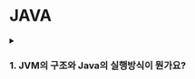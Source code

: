 # JAVA 

<details>
  <summary><h3>1. JVM의 구조와 Java의 실행방식이 뭔가요?</h3></summary>

JVM(Java Virtual Machine)은 자바 애플리케이션을 실행하는 가상 머신으로, 플랫폼 독립적인 실행 환경을 제공합니다. 주요 구성 요소는 다음과 같습니다.

- 클래스 로더(Class Loader): .class 파일을 로드하고, 링크 및 초기화를 수행합니다.
- 런타임 데이터 영역(Runtime Data Area): 프로그램 실행에 필요한 데이터를 저장하는 영역으로,
  - 힙(Heap): new 키워드로 생성된 객체 및 인스턴스 변수가 저장되는 영역 (GC가 관리).
  - 스택(Stack): 메서드 실행 시 생성되는 프레임이 저장되며, 지역 변수와 메서드 호출 정보가 포함됨.
- 메서드 영역(Method Area): 클래스 정보, 메서드 코드, 상수 풀(Constant Pool) 등이 저장됨.
- 실행 엔진(Execution Engine): 바이트코드를 해석하고 실행하며, JIT(Just-In-Time) 컴파일러를 활용하여 성능 최적화를 수행합니다.

<details>
  <summary><h3>2. Call by value와 Call by Reference에 대해 설명해주세요.</h3></summary>
  
> Call by value
  
```
  void func(int n) {
    n = 20;
}

void main() {
    int n = 10;
    func(n);
    printf("%d", n);
}
```
Call by value는 함수의 매개변수로 값을 복사해서 전달합니다.
이때 복사된 인자는 함수 안에서 지역적으로 사용되기에 local value 속성을 가집니다.

> Call by reference

```
void func(int *n) {
    *n = 20;
}

void main() {
    int n = 10;
    func(&n);
    printf("%d", n);
}
```
Call by reference는 함수의 매개변수로 래퍼런스를 전달합니다. 그래서 함수 안에서 해당 값이 변경되면 전달된 객체의 값도 변경됩니다. 

물론 JAVA는 기본적으로 모든 함수가 Call by value 형태로 사용되며 객체의 경우는 참조(주소 값)을 복사하여 객체 내부의 값을 변경할 수 있습니다. 
</details>

<details>
  <summary><h3>3. Primitive type & Reference type에 대해 설명해주세요</h3></summary>

> 자바의 타입

자바는 기본형과 참조형 타입이 있습니다. 

> Primitive type (기본형 타입)
- 자바는 총 8가지의 기본형 타입을 제공합니다.
- 비객체 타입이며 따라서 null 타입을 가질 수 없습니다. 만약 필요하다면 래퍼 클래스를 사용해야합니다.
- 스택 메모리에 저장됩니다.
     - boolean : 논리형 타입이며 참/거짓으로 저장합니다. 1byte의 형태입니다.
     - byte : 주로 이진데이터를 다루는 타입입니다.
     - short : c와의 호환을 위해 사용되는 타입이지만 잘 사용하지 않습니다.
     - int
     - long
     - float, double : 실수를 부동소수점 방식으로 저장합니다.
  
> Reference type (참조형 타입)
- JAVA에서 기본형 타입을 제외한 모든 타입이 참조형 타입입니다.
- 해당 타입은 JAVA의 Object 클래스를 상속하는 모든 클래스를 말합니다.
- 메모리 영역인 힙 메모리에 저장됩니다.
- 빈 객체를 의미하는 null이 존재합니다. 
    - 클래스 타입
    - 인터페이스 타입
    - 배열 타입
    - 열거 타입
> String Class

자바의 String 클래스는 조금 특별합니다. 기본적인 사용은 기본형처럼 사용하지만 불변하는 객체입니다. 그렇기에 String을 변경하면 갱신이 아닌 새로운 값을 반환합니다. 
String 객체간의 비교는 .equals를 사용합니다. 
</details>

<details>
  <summary><h3>4. Wrapper Class가 무엇인가요?</h3></summary>

자바에는 기본 타입(Primitive Type)과 이를 감싸는 **Wrapper 클래스**가 존재합니다.  
Wrapper 클래스는 기본 타입을 객체로 다룰 수 있도록 제공되는 클래스입니다.

### ✅ 기본 타입 vs Wrapper 클래스
- **기본 타입(Primitive Type)**: `int`, `long`, `float`, `double`, `boolean`, `char`, `byte`, `short`
- **Wrapper 클래스**: `Integer`, `Long`, `Float`, `Double`, `Boolean`, `Character`, `Byte`, `Short`

---

## 🎯 **Wrapper 클래스의 주요 기능**
### 1️⃣ **기본 타입을 객체로 변환 (Boxing, Unboxing)**
```java
int num = 10;
Integer obj = Integer.valueOf(num); // Boxing (기본 타입 → 객체)
int value = obj.intValue(); // Unboxing (객체 → 기본 타입)
```
### 2️⃣ **자동 변환(Auto Boxing, Auto Unboxing)**
```
Integer num = 10; // Auto Boxing (int → Integer)
int value = num;  // Auto Unboxing (Integer → int)
```

### 3️⃣ **Wrapper 클래스의 비교 (주의점!)**
```java
Integer a = 1000;
Integer b = 1000;
System.out.println(a == b);  // false (주소값 비교)

int c = 1000;
int d = 1000;
System.out.println(c == d);  // true (값 비교)
```
- Wrapper 클래스는 주소 값을 비교하므로 equals()를 이용해서 값을 비교해야합니다. 

### 🚀 Wrapper 클래스의 성능 고려 사항
- Wrapper 클래스는 기본 타입보다 메모리 사용량이 많습니다. 
- 그렇기에 섣부른 사용은 피하는 것이 좋습니다.
</details>

<details>
  <summary><h3>5. 직렬화는 무엇이고 java에서는 왜 사용하나요?</h3></summary>

## ✅ 직렬화(Serialization)란?
- **직렬화**는 객체를 **바이트 스트림**으로 변환하여 **파일**이나 **네트워크**를 통해 전달할 수 있게 만드는 과정입니다.
- **역직렬화(Deserialization)**는 직렬화된 바이트 스트림을 다시 객체로 변환하는 과정입니다.

### 📌 직렬화의 필요성
- **파일 저장**: 객체를 파일로 저장하고, 나중에 다시 복원하려면 직렬화와 역직렬화가 필요합니다.
- **네트워크 통신**: 네트워크를 통해 객체를 전달할 때 객체를 바이트 형식으로 전송해야 하기 때문에 직렬화가 필요합니다.
- **분산 시스템**: 객체를 서로 다른 시스템 간에 전달할 때 직렬화가 필수적입니다.

---

## 🎯 자바에서 직렬화 사용 이유
1. **네트워크 전송**  
   객체를 네트워크를 통해 전송할 때, 자바는 객체를 바이트 형식으로 변환하여 데이터를 전송할 수 있습니다. 이때 직렬화가 사용됩니다.

2. **세션 저장**  
   웹 애플리케이션에서 사용자의 세션 정보를 저장할 때 객체를 직렬화하여 세션에 저장하거나, 파일 시스템에 저장할 수 있습니다.

3. **클러스터링 및 분산 처리**  
   여러 서버 간에 객체를 주고 받을 때 직렬화가 필요합니다. 예를 들어, 클러스터링된 환경에서는 객체를 네트워크를 통해 다른 서버로 전송해야 할 때 직렬화가 사용됩니다.

4. **파일 시스템 저장**  
   객체를 파일 시스템에 저장할 때 직렬화를 통해 객체를 바이트 스트림으로 변환한 후 저장하고, 나중에 역직렬화하여 객체를 복원합니다.

---

## 🎯 자바에서 직렬화 구현 방법
- 자바에서 **직렬화**를 구현하려면 `java.io.Serializable` 인터페이스를 구현해야 합니다.

### ✅ 직렬화 예제
```java
import java.io.*;

class Person implements Serializable {
    private String name;
    private int age;

    public Person(String name, int age) {
        this.name = name;
        this.age = age;
    }

    @Override
    public String toString() {
        return "Person{name='" + name + "', age=" + age + "}";
    }
}

public class SerializationExample {
    public static void main(String[] args) {
        try {
            // 객체 직렬화
            Person person = new Person("John", 30);
            ObjectOutputStream out = new ObjectOutputStream(new FileOutputStream("person.ser"));
            out.writeObject(person);
            out.close();

            // 객체 역직렬화
            ObjectInputStream in = new ObjectInputStream(new FileInputStream("person.ser"));
            Person deserializedPerson = (Person) in.readObject();
            in.close();

            System.out.println("Deserialized Person: " + deserializedPerson);
        } catch (IOException | ClassNotFoundException e) {
            e.printStackTrace();
        }
    }
}
```
### 🎯 **직렬화와 관련된 고려 사항**
- transient 키워드
직렬화할 때 특정 필드를 제외하고 싶다면 해당 필드에 transient 키워드를 붙일 수 있습니다. 이는 해당 필드를 직렬화하지 않겠다는 의미입니다.

### 🎯 결론
직렬화는 객체를 바이트 스트림 형태로 변환하여 저장하거나 전송하는 기술입니다. 이 기술은 객체 자체를 메모리 주소로 전달하므로 Reference Type의 타입의 데이터들은 다른 OS나 환경에서는 전달이 불가능합니다. 그렇기에 만들어진 기술입니다. 

</details>

<details>
  <summary><h3>6. String 클래스와 StringBuffer, StringBuilder 특징</h3></summary>

## 📌 **String 클래스**
- **불변(Immutable) 클래스**입니다.
- **문자열의 변경** 시 새로운 객체가 생성됩니다.
- 이로 인해 **성능이 저하**될 수 있으며, 문자열을 자주 변경할 경우 `StringBuilder` 또는 `StringBuffer`를 사용하는 것이 더 효율적입니다.
- 문자열 비교 시 `==` 연산자를 사용할 수 있지만, **문자열 내용 비교**는 `.equals()` 메서드를 사용해야 합니다.
- 예:
 ```java
  String s1 = "hello";
  String s2 = "hello";
  System.out.println(s1 == s2);      // true (같은 리터럴을 가리킴)
  System.out.println(s1.equals(s2)); // true (값이 동일)
```

## 📌 **StringBuffer 클래스**
- 가변 문자열 클래스입니다.
- 멀티스레드 환경에서 안전하게 사용할 수 있습니다. (스레드 동기화 처리가 자체적으로 되어있습니다.)
- 문자열 변경 작업을 수행할 때, 새로운 객체를 생성하지 않고 기존 버퍼에서 수정합니다.
- 성능상 StringBuilder보다 느리지만, 멀티스레드 환경에서 더 적합합니다.

## 📌 **StringBuffer 클래스**
- 가변 문자열 클래스입니다.
- StringBuffer와 비슷하지만, 멀티스레드 환경에서는 안전하지 않습니다.
- 문자열을 자주 변경해야 할 때 더 효율적이며, StringBuffer보다 빠릅니다.
- 멀티스레드가 아닌 환경에서 성능이 더 우수합니다.

## 🎯 **결론**
- String은 불변 객체로, 문자열이 자주 변경되면 성능에 영향을 미칠 수 있습니다.
- StringBuffer는 멀티스레드 환경에서 안전하지만, 성능은 StringBuilder보다 떨어집니다.
- StringBuilder는 멀티스레드 환경을 고려하지 않는 비멀티스레드 환경에서 가장 성능이 뛰어납니다.
  
</details>

<details>
  <summary><h3>7. Casting(업캐스팅 & 다운캐스팅)의 필요성에 대해 설명하세요.</h3></summary>

## 📌 **업캐스팅 (Upcasting)**
- **자식 클래스** 타입을 **부모 클래스** 타입으로 변환하는 과정입니다.
- 자식 클래스는 부모 클래스의 특성을 **상속** 받으므로, 자식 클래스의 객체를 부모 클래스 타입으로 변환할 수 있습니다.
- 업캐스팅은 **자동으로** 이루어지며, 별도의 연산자가 필요하지 않습니다.
- **다형성(polymorphism)** 을 활용하여, 부모 클래스 타입으로 자식 클래스 객체를 다룰 수 있습니다.

### 예시:
```java
class Animal {
    void sound() {
        System.out.println("Animal makes a sound");
    }
}

class Dog extends Animal {
    void sound() {
        System.out.println("Dog barks");
    }
}

public class Main {
    public static void main(String[] args) {
        Animal animal = new Dog(); // 업캐스팅
        animal.sound(); // "Dog barks" 출력
    }
}
```
- 여기서 `Dog` 객체는 `Animal` 타입으로 업캐스팅되어, 부모 클래스 `Animal`의 참조 변수로 다뤄집니다.
- **다형성**을 이용하여, 부모 클래스의 메서드를 자식 클래스의 구현으로 호출할 수 있습니다.

---

## 📌 **다운캐스팅 (Downcasting)**
- **부모 클래스** 타입을 **자식 클래스** 타입으로 변환하는 과정입니다.
- 다운캐스팅은 **명시적**으로 해야 하며, 잘못된 형변환이 발생할 수 있기 때문에 **주의**가 필요합니다.
- **ClassCastException**이 발생할 수 있기 때문에, 안전하게 타입 변환을 하려면 **instanceof**를 사용하여 확인하는 것이 좋습니다.

### 예시:
```java
class Animal {
    void sound() {
        System.out.println("Animal makes a sound");
    }
}

class Dog extends Animal {
    void sound() {
        System.out.println("Dog barks");
    }
}

public class Main {
    public static void main(String[] args) {
        Animal animal = new Dog();  // 업캐스팅
        Dog dog = (Dog) animal;     // 다운캐스팅
        dog.sound(); // "Dog barks" 출력
    }
}
```
- 위의 예시에서, `animal` 객체는 `Animal` 타입이지만, `Dog` 객체이므로 다운캐스팅을 통해 다시 `Dog` 타입으로 변환합니다.

### 주의점:
- 다운캐스팅을 할 때는 반드시 **실제 객체가 해당 타입인지** 확인해야 합니다. 그렇지 않으면 **ClassCastException**이 발생할 수 있습니다.
- `instanceof` 연산자를 사용하여 타입이 맞는지 확인한 후, 다운캐스팅을 수행하는 것이 안전합니다.

```java
if (animal instanceof Dog) {
    Dog dog = (Dog) animal;  // 안전한 다운캐스팅
    dog.sound();
}
```

---

## 🎯 **업캐스팅과 다운캐스팅의 필요성**
- **업캐스팅**은 다형성을 이용해 **부모 클래스 타입으로 자식 객체를 처리**할 수 있어, 코드의 유연성을 높이고, 부모 클래스의 공통 메서드를 사용하도록 합니다.
- **다운캐스팅**은 실제 객체의 구체적인 클래스에 접근해야 할 때 필요합니다. 예를 들어, 부모 클래스에서 정의되지 않은 자식 클래스의 특화된 메서드를 사용하고자 할 때 다운캐스팅이 필요합니다.

### **업캐스팅과 다운캐스팅의 용도**
- **업캐스팅**: 부모 클래스 타입의 변수로 자식 클래스 객체를 다룰 때 사용.
- **다운캐스팅**: 부모 클래스 타입의 변수에서 자식 클래스 타입으로 변환하여 자식 클래스에만 있는 특화된 기능을 사용할 때 사용.

스프링에서는 **서비스 인터페이스** 와 **구현 클래스**의 관계에서 업캐스팅을 주로 사용합니다.
</details>

<details>
  <summary><h3>8. Thread에 대해 설명하세요.</h3></summary>

현대의 운영체제는 **멀티태스킹**을 지원합니다. 멀티태스킹이란, 한정된 CPU의 코어 개수로 실제로 동시에 처리되는 것처럼 번갈아가며 여러 작업을 수행하는 방식입니다. 이처럼 **멀티스레딩**은 하나의 **프로세스** 안에서 여러 개의 **스레드**가 동시에 작업을 수행하는 것입니다.

---

### 🎯 **스레드(Thread)**

- **스레드**는 프로세스 내에서 실행되는 **가벼운 실행 단위**입니다.
- 각 스레드는 **프로세스의 주소 공간**을 공유하며, **메모리와 리소스를 공유**하기 때문에 스레드 간의 **통신**이 용이합니다.
- 스레드는 **CPU 코어**에서 작업을 수행하는 가장 작은 단위로, 여러 스레드가 동시에 실행되는 것처럼 보이는 **멀티태스킹**을 가능하게 합니다.

### 📌 **스레드의 특징**

1. **멀티스레딩**: 하나의 프로세스가 여러 스레드를 포함할 수 있으며, 이 스레드들이 동시에 실행됩니다.
2. **경량 프로세스**: 스레드는 프로세스보다 **작고 가벼운** 실행 단위로, 프로세스보다 생성 및 관리가 더 효율적입니다.
3. **자원 공유**: 스레드들은 동일한 메모리 공간을 공유하므로, 다른 스레드와 빠르고 쉽게 **데이터를 공유**할 수 있습니다.
4. **병렬 처리**: 여러 스레드를 사용하여 **병렬 처리**를 통해 처리 성능을 향상시킬 수 있습니다.

### 🎯 **자바에서의 스레드 사용**

자바에서는 `Thread` 클래스를 사용하거나 `Runnable` 인터페이스를 구현하여 스레드를 생성할 수 있습니다. 이를 통해 멀티스레딩 환경에서 여러 작업을 동시에 처리할 수 있습니다.

#### 1. **Thread 클래스 사용하기**
`Thread` 클래스를 상속받아서 스레드를 생성합니다.

```java
class MyThread extends Thread {
    @Override
    public void run() {
        System.out.println("Thread is running");
    }
}

public class ThreadExample {
    public static void main(String[] args) {
        MyThread thread = new MyThread();
        thread.start();  // 스레드 실행
    }
}
```

#### 2. **Runnable 인터페이스 사용하기**
`Runnable` 인터페이스를 구현하여 스레드를 실행할 수 있습니다. 이 방법은 여러 스레드 작업을 동시에 실행할 때 유용합니다.

```java
class MyRunnable implements Runnable {
    @Override
    public void run() {
        System.out.println("Runnable thread is running");
    }
}

public class RunnableExample {
    public static void main(String[] args) {
        MyRunnable runnable = new MyRunnable();
        Thread thread = new Thread(runnable);
        thread.start();  // 스레드 실행
    }
}
```

### 🎯 **스레드의 상태**
스레드는 여러 상태를 가질 수 있습니다:
- **New**: 생성된 스레드가 아직 시작되지 않은 상태
- **Runnable**: 스레드가 실행을 준비하고, CPU가 스레드를 실행 중인 상태
- **Blocked**: 다른 스레드의 리소스를 기다리는 상태
- **Waiting**: 다른 스레드의 작업이 끝날 때까지 대기 중인 상태
- **Terminated**: 스레드가 종료된 상태

### 🎯 **스레드 동기화**
멀티스레딩 환경에서는 여러 스레드가 동시에 공유 자원을 수정할 수 있기 때문에 **데이터 경합**(race condition)이 발생할 수 있습니다. 이를 방지하기 위해 **동기화(synchronization)** 가 필요합니다.

```java
class Counter {
    private int count = 0;

    public synchronized void increment() {
        count++;
    }

    public int getCount() {
        return count;
    }
}

public class SyncExample {
    public static void main(String[] args) {
        Counter counter = new Counter();
        Thread t1 = new Thread(() -> {
            for (int i = 0; i < 1000; i++) {
                counter.increment();
            }
        });

        Thread t2 = new Thread(() -> {
            for (int i = 0; i < 1000; i++) {
                counter.increment();
            }
        });

        t1.start();
        t2.start();
    }
}
```
위의 예제에서 `increment` 메서드에 `synchronized`를 사용하여 두 스레드가 동시에 `count` 값을 수정할 수 없도록 합니다.

### 🎯 **결론**
- 스레드는 프로세스 내에서 작업을 수행하는 실행 단위로, 멀티스레딩을 통해 동시에 여러 작업을 처리할 수 있습니다.
- 자바에서는 `Thread` 클래스나 `Runnable` 인터페이스를 사용하여 멀티스레드를 구현할 수 있습니다.
- **동기화**를 통해 여러 스레드가 안전하게 자원을 공유할 수 있도록 관리해야 합니다.

스레드의 이해와 활용은 멀티태스킹과 병렬 처리를 위한 핵심적인 기술입니다.
</details>

<details>
  <summary><h3>9. Garbage Collection에 대해 설명하세요.</h3></summary>

**Garbage Collection**(GC)은 자바에서 메모리 관리의 일환으로, **사용되지 않는 객체**를 자동으로 **제거**하는 프로세스입니다. 이는 개발자가 **메모리 누수**를 방지하고, 메모리를 효율적으로 관리할 수 있도록 도와줍니다. GC는 자바의 **JVM**(Java Virtual Machine)에서 자동으로 수행되며, 개발자는 직접 메모리를 해제할 필요가 없습니다.

---

### 🎯 **GC의 주요 역할**

- **자동 메모리 관리**: 객체가 더 이상 필요 없을 때 이를 자동으로 식별하고 메모리에서 제거하여, 개발자가 직접 메모리 관리에 신경 쓸 필요를 줄여줍니다.
- **메모리 누수 방지**: 객체가 더 이상 참조되지 않으면 이를 GC가 회수하여 **메모리 누수를 방지**합니다.
- **힙 메모리 최적화**: GC는 프로그램 실행 중에 발생하는 **메모리 할당과 해제**를 최적화하여, 사용 가능한 메모리를 효율적으로 관리합니다.

### 🎯 **Garbage Collection 동작 원리**

Garbage Collection은 주로 **힙 메모리**에서 이루어집니다. 자바에서 객체는 힙 영역에 저장되며, 이 객체들이 더 이상 참조되지 않으면 **GC**가 이를 회수합니다.

1. **참조되지 않는 객체 탐지**: GC는 더 이상 참조되지 않는 객체를 찾아 **쓰레기**로 간주하고 회수합니다.
2. **메모리 회수**: 불필요한 객체를 제거하여 사용 가능한 메모리를 확보합니다.
3. **자동 실행**: GC는 자바 애플리케이션이 실행되는 동안 자동으로 수행되며, 프로그래머가 명시적으로 호출할 필요가 없습니다.

### 🎯 **GC의 주요 단계**

1. **마크(mark)**: GC는 먼저 **마크(marking)** 단계를 수행하여, 현재 살아있는 객체들을 식별합니다. 살아있는 객체는 여전히 다른 객체나 스레드에서 참조되는 객체입니다.
2. **정리(sweep)**: 살아있는 객체를 제외한 나머지 객체들을 메모리에서 정리합니다. 이렇게 정리된 메모리 공간은 재사용될 수 있습니다.
3. **압축(compact)**: 메모리에서 빈 공간을 제거하고, 남은 객체들을 모아서 힙 메모리 내에서 연속된 공간을 만들기도 합니다. 이는 **단편화** 문제를 해결하기 위한 과정입니다.

### 🎯 **GC의 종류**

1. **Minor GC**: 
   - **Young Generation**에서 발생하며, 새로운 객체들이 할당되는 공간에서 발생합니다.
   - 짧은 시간 안에 빠르게 실행됩니다.
   - **Eden** 영역과 **Survivor** 영역에서 발생합니다.

2. **Major GC**: 
   - **Old Generation**에서 발생하며, 오랜 시간 살아남은 객체들이 모여있는 공간에서 발생합니다.
   - 상대적으로 더 긴 시간이 걸리고, 애플리케이션의 성능에 영향을 줄 수 있습니다.

3. **Full GC**: 
   - **Young Generation**과 **Old Generation** 모두를 대상으로 하는 GC입니다.
   - 가장 비용이 많이 드는 GC로, 시스템 성능에 영향을 미칠 수 있습니다.

### 🎯 **GC의 알고리즘**

1. **Serial GC**:
   - 단일 스레드를 사용하여 GC를 수행합니다.
   - 작은 애플리케이션이나 멀티코어 환경이 아닌 환경에서 사용됩니다.

2. **Parallel GC**:
   - 여러 스레드를 사용하여 GC를 병렬로 수행합니다.
   - 멀티코어 시스템에서 성능이 향상됩니다.

3. **Concurrent Mark-Sweep (CMS) GC**:
   - GC가 애플리케이션 실행과 동시에 **병렬**로 객체를 마킹하고 정리할 수 있도록 지원합니다.
   - 응답 속도가 중요한 애플리케이션에 유리합니다.

4. **G1 GC**:
   - 대규모 애플리케이션에 적합한 GC로, **리전** 단위로 메모리를 관리합니다.
   - **Low Pause Time**(짧은 일시 정지 시간)을 목표로 설계되었습니다.

### 🎯 **Garbage Collection의 장점과 단점**

#### 장점:
- **자동화된 메모리 관리**: 개발자가 메모리 관리에 신경 쓸 필요가 없으므로 편리합니다.
- **메모리 누수 방지**: 더 이상 사용되지 않는 객체를 자동으로 회수하여 메모리 누수를 방지합니다.
- **효율적인 자원 관리**: GC는 최적의 성능을 위해 메모리와 자원을 효율적으로 관리합니다.

#### 단점:
- **성능 저하**: GC가 실행되는 동안 애플리케이션의 실행이 잠시 멈출 수 있기 때문에 성능에 영향을 미칠 수 있습니다.
- **예측 불가능한 일시 정지**: GC가 언제 실행될지 예측할 수 없으므로, 대규모 시스템에서는 성능 예측이 어려울 수 있습니다.

### 🎯 **결론**

Garbage Collection은 자바 애플리케이션에서 메모리 관리를 자동으로 처리하는 중요한 기술입니다. 이를 통해 개발자는 메모리 해제를 직접 관리할 필요 없이, 안정적이고 효율적인 애플리케이션을 개발할 수 있습니다. 그러나 GC의 실행은 애플리케이션의 성능에 영향을 미칠 수 있으므로, GC의 종류와 특성을 이해하고 적절하게 활용하는 것이 중요합니다.
</details>

<details>
  <summary><h3>10. Error와 Exception</h3></summary> 

**Error**와 **Exception**은 자바에서 예외 처리에 사용되는 두 가지 주요 개념으로, 중요한 차이점이 있습니다.

### 1. **Error**
- **Error**는 시스템 수준에서 발생하는 심각한 문제로, 프로그램이 정상적으로 실행될 수 없을 정도로 시스템에 영향을 미칩니다.
- **대표적인 Error**:
  - `OutOfMemoryError`: JVM 힙 메모리가 부족하여 더 이상 객체를 할당할 수 없는 경우
  - `StackOverflowError`: 메서드 호출 스택이 넘칠 때 발생하는 오류
  - `VirtualMachineError`: JVM에 심각한 문제 발생

**특징**:
- **복구 불가능**: `Error`는 대부분 복구가 불가능한 상황에서 발생합니다. 예를 들어, 메모리 부족이나 스택 오버플로우와 같은 시스템 오류는 프로그램 자체에서 해결할 수 없습니다.
- **예외 처리 불필요**: 일반적으로 `Error`는 개발자가 처리하지 않아도 됩니다. 이는 시스템의 문제로, 프로그램의 논리적인 문제는 아니기 때문입니다.

### 2. **Exception**
- **Exception**은 프로그램 실행 중 예기치 않은 상태에서 발생하는 문제로, 시스템의 오류는 아니지만 프로그램의 정상적인 흐름을 방해합니다.
- **대표적인 Exception**:
  - `NullPointerException`: 객체가 `null`인 상태에서 메서드나 필드에 접근할 때 발생
  - `ArrayIndexOutOfBoundsException`: 배열의 인덱스를 초과하여 접근할 때 발생
  - `IOException`: 입출력 작업 중 발생하는 예외

**특징**:
- **복구 가능**: `Exception`은 일반적으로 프로그램이 오류를 처리하고 복구할 수 있는 경우가 많습니다.
- **예외 처리 필요**: `Exception`은 코드에서 명시적으로 처리해야 합니다. 이를 위해 `try-catch` 블록을 사용하여 예외를 처리하거나, 예외를 호출한 메서드로 전달하여 처리할 수 있습니다.
- **Checked Exception과 Unchecked Exception**:
  - **Checked Exception**: `IOException`, `SQLException`처럼 반드시 예외 처리가 요구되는 예외. 기본적으로 스프링 트랜잭션에서 롤백되지 않지만 설정을 통해 변경 가능합니다.
  - **Unchecked Exception**: `RuntimeException`을 상속받는 예외들 (예: `NullPointerException`, `ArrayIndexOutOfBoundsException`)은 선택적으로 처리할 수 있습니다. 참고로 스프링 트랜잭션에서는 반드시 롤백됩니다.

### **차이점 요약**:
- `Error`는 시스템 수준의 심각한 문제를 의미하며, 복구가 불가능하고 예외 처리가 필요하지 않습니다.
- `Exception`은 프로그램 실행 중 발생할 수 있는 문제를 의미하며, 예외 처리를 통해 복구할 수 있습니다.

따라서, **`Error`는 처리할 필요가 없으며**, **`Exception`은 적절히 처리해야** 합니다.

</details>


<details>
  <summary><h3>11. 정적 클래스(static class)와 정적 변수, 파이널(final)에 대해 설명하세요.</h3></summary> 

### 1. **정적 클래스 (Static Class)**

- **정적 클래스**는 클래스 내부에 정의된 클래스 중 `static` 키워드가 붙은 클래스입니다. **내부 클래스**나 **중첩 클래스**에서만 정의할 수 있습니다.
- 정적 클래스는 외부 클래스의 인스턴스와는 관계없이 독립적으로 존재할 수 있습니다. 즉, **정적 클래스는 외부 클래스의 인스턴스 없이 사용할 수 있습니다**.

#### 특징:
- 외부 클래스의 인스턴스 없이 사용할 수 있습니다.
- 외부 클래스의 `static` 멤버만 접근할 수 있습니다.
- 일반적으로 **정적 클래스는 메모리 낭비를 줄이고, 효율적인 코드 작성** 에 도움이 됩니다.


### 2. **정적 변수 (Static Variable)**

- **정적 변수**는 클래스의 인스턴스와 관계없이 클래스 자체에 속하는 변수입니다. **모든 인스턴스가 동일한 메모리 공간을 공유**하므로, 클래스에 속한 **하나의 인스턴스**만 값이 변경되면 모든 인스턴스가 그 값을 공유합니다.
- **`static` 키워드를 사용**하여 클래스 레벨에서 선언된 변수입니다.

#### 특징:
- 클래스 로딩 시 한 번만 초기화되고, **모든 인스턴스가 공유**합니다.
- 객체 생성 없이 클래스 이름으로 접근할 수 있습니다.
- 주로 **상수 값** 또는 **전역적으로 공유되는 값**을 정의할 때 사용됩니다.


### 3. **파이널 (Final)**

- **`final`**은 변수, 메서드, 클래스 등에 적용할 수 있는 키워드로, 각각의 목적에 따라 다르게 동작합니다.
  
#### 1. **파이널 변수 (Final Variable)**
   - **상수**로 만들기 위해 사용됩니다. 한 번 값이 할당되면, 값을 변경할 수 없습니다.
   - **일반 변수**에 `final`을 사용하면 상수가 됩니다. 
   - 객체 참조 변수가 `final`이면 참조하는 객체의 **주소가 변경되지 않도록** 보장합니다.

#### 2. **파이널 메서드 (Final Method)**
   - 메서드에 `final`을 사용하면, **하위 클래스에서 해당 메서드를 오버라이드 할 수 없습니다**. 
   - 주로 메서드의 **동작을 변경하지 않도록** 할 때 사용됩니다.

#### 3. **파이널 클래스 (Final Class)**
   - 클래스에 `final`을 사용하면, 해당 클래스를 **상속할 수 없습니다**.
   - 주로 **상속을 막고, 클래스의 불변성을 보장**할 때 사용됩니다.


### 결론:
- **정적 클래스**: 외부 클래스의 인스턴스 없이 사용할 수 있는 클래스.
- **정적 변수**: 클래스 레벨에서 모든 인스턴스가 공유하는 변수.
- **파이널**: 값 변경 불가, 오버라이드 불가, 상속 불가 등을 보장하는 키워드.

</details>

<details>
  <summary><h3>12. Collection Class와 Stream에 대해 설명하세요.</h3></summary> 

### 1. **컬렉션 클래스 (Collection Classes)**

컬렉션 클래스는 자바에서 데이터를 저장, 관리 및 조작하기 위한 다양한 클래스들을 제공합니다. 자바 컬렉션 프레임워크는 **데이터의 저장 방식**과 **작업에 필요한 알고리즘**을 추상화하여 제공합니다.

#### 주요 컬렉션 인터페이스:
- **List**: 순서가 있고 중복된 값을 허용하는 컬렉션. 예: `ArrayList`, `LinkedList`.
- **Set**: 순서가 없고 중복을 허용하지 않는 컬렉션. 예: `HashSet`, `TreeSet`.
- **Queue**: FIFO(선입선출) 방식의 컬렉션. 예: `LinkedList`, `PriorityQueue`.
- **Map**: 키-값 쌍으로 데이터를 저장하는 컬렉션. 예: `HashMap`, `TreeMap`.

#### 주요 컬렉션 클래스:
- **ArrayList**: 동적으로 크기가 변하는 배열 기반의 리스트. 순서가 있고 중복을 허용.
- **HashSet**: 해시 테이블 기반의 집합으로, 순서는 없고 중복을 허용하지 않음.
- **HashMap**: 키와 값의 쌍으로 데이터를 저장하며, 순서가 없고 빠른 조회 성능을 제공.
- **LinkedList**: 노드 기반의 리스트로, 양방향 연결 리스트를 사용하며 삽입과 삭제가 빠름.


### 2. **스트림 (Stream)**

자바 8에서 도입된 **스트림(Stream)**은 컬렉션의 데이터를 함수형 방식으로 처리할 수 있게 해주는 API입니다. **스트림**은 데이터의 순차적 또는 병렬적 처리 방식을 지원하며, 컬렉션을 다루는 과정에서 더욱 직관적이고 선언적인 코드 작성이 가능하게 합니다.

#### 주요 특징:
- **불변성 (Immutability)**: 스트림은 데이터를 변경하지 않고, 원본 데이터를 수정하지 않습니다.
- **지연 실행 (Lazy Evaluation)**: 스트림의 연산은 필요할 때만 실행됩니다.
- **함수형 프로그래밍**: **map()**, **filter()**, **reduce()** 등의 함수형 연산을 지원합니다.
- **병렬 처리**: 스트림은 `parallel()` 메서드를 사용하여 데이터의 병렬 처리도 지원합니다.

#### 스트림 연산:
1. **중간 연산 (Intermediate Operations)**: `map()`, `filter()`, `distinct()` 등. 중간 연산은 새로운 스트림을 반환하고, 실제 연산은 터미널 연산이 실행될 때 일어납니다.
2. **터미널 연산 (Terminal Operations)**: `collect()`, `forEach()`, `reduce()` 등. 스트림 처리의 마지막 단계로, 이 연산이 실행되면 스트림이 소비됩니다.

#### 예시:
```java
import java.util.*;
import java.util.stream.*;

public class StreamExample {
    public static void main(String[] args) {
        List<String> list = Arrays.asList("apple", "banana", "orange", "apple", "grape");

        // 스트림을 이용한 데이터 처리
        list.stream()
            .filter(fruit -> fruit.startsWith("a"))   // "a"로 시작하는 요소 필터링
            .map(String::toUpperCase)                 // 대문자로 변환
            .distinct()                               // 중복 제거
            .forEach(System.out::println);            // 출력
    }
}
```

### 결론:
- **컬렉션 클래스**는 데이터를 저장하고 관리하는 다양한 구조를 제공하며, **List**, **Set**, **Map** 등 다양한 컬렉션을 사용하여 데이터를 효율적으로 처리할 수 있습니다.
- **스트림**은 데이터를 선언적이고 함수형으로 처리할 수 있게 해주는 API로, **중간 연산**과 **터미널 연산**을 통해 데이터를 쉽게 변형하고 처리할 수 있습니다. 또한 병렬 처리 기능을 제공하여 대규모 데이터를 효율적으로 처리할 수 있습니다.

</details>

<details>
  <summary><h3>13. equals()와 hashCode() 메서드</h3></summary>

- **`equals()`**: 객체의 동등성을 비교하는 메서드로, 두 객체가 같은지 판단합니다. 일반적으로 객체의 필드 값을 기준으로 비교하며, `equals()`를 오버라이드할 경우 `hashCode()`도 함께 오버라이드해야 합니다.
  
- **`hashCode()`**: 객체의 해시 값을 반환하는 메서드로, 해시 기반 컬렉션에서 빠른 검색을 지원합니다. `equals()`가 `true`인 객체는 `hashCode()`가 같아야 하며, 반대는 아닙니다.

- **관계**: `equals()`와 `hashCode()`는 함께 사용되어야 하며, `equals()`가 `true`인 객체는 동일한 `hashCode()`를 반환해야 합니다.

#### 예시

```java
@Override
public boolean equals(Object obj) {
    if (this == obj) return true;
    if (obj == null || getClass() != obj.getClass()) return false;
    MyClass other = (MyClass) obj;
    return id == other.id;
}

@Override
public int hashCode() {
    return Objects.hash(id);
}
```

`equals()`와 `hashCode()`는 **해시 기반 컬렉션**에서 객체를 효율적으로 관리하기 위해 중요합니다.

</details>


<details>
  <summary><h3>14. 객체지향(OOP)이란?</h3></summary>

**객체지향(Object-Oriented Programming, OOP)**은 소프트웨어를 객체(Object)들의 상호작용으로 구성하는 프로그래밍 패러다임입니다. 객체는 데이터와 이를 처리하는 메서드를 하나의 단위로 묶은 개념입니다.

#### 주요 개념
- **클래스(Class)**: 객체를 생성하기 위한 템플릿.
- **객체(Object)**: 클래스의 인스턴스로, 데이터를 담고 있는 실제 존재.
- **캡슐화(Encapsulation)**: 객체의 데이터를 외부에서 직접 접근하지 못하도록 보호하고, 이를 메서드를 통해 접근하도록 제한하는 것.
- **상속(Inheritance)**: 기존 클래스를 기반으로 새로운 클래스를 만드는 것.
- **다형성(Polymorphism)**: 동일한 메서드 호출이 객체의 타입에 따라 다르게 동작하는 특성.
- **추상화(Abstraction)**: 객체의 복잡성을 숨기고 필요한 부분만 공개하여 단순화하는 것.

#### 객체지향의 장점
- **재사용성**: 클래스와 객체를 재사용 가능.
- **유지보수성**: 캡슐화와 추상화 덕분에 코드 수정 시 다른 부분에 영향을 적게 미침.
- **확장성**: 상속을 통해 새로운 기능을 추가하거나 수정할 수 있음.

</details>

<details>
  <summary><h3>15. SOLID 원칙이란?</h3></summary>

**SOLID**는 객체지향 설계를 위한 5가지 기본 원칙의 약자입니다. 이 원칙들을 따르면 더 유연하고, 확장 가능하며, 유지보수가 용이한 코드를 작성할 수 있습니다.

#### 1. **단일 책임 원칙 (Single Responsibility Principle, SRP)**

- **설명**: 클래스는 하나의 책임만 가져야 한다는 원칙입니다.
- **이유**: 클래스가 여러 책임을 가지면 변경이 필요할 때 그 클래스를 수정해야 하므로 유지보수가 어렵고, 변경 사항이 의도하지 않은 문제를 일으킬 수 있습니다.

#### 2. **개방-폐쇄 원칙 (Open/Closed Principle, OCP)**

- **설명**: 소프트웨어 엔티티는 확장에는 열려 있고, 수정에는 닫혀 있어야 한다는 원칙입니다.
- **이유**: 기존 코드를 수정하지 않고 새로운 기능을 추가할 수 있도록 해야 코드의 안정성을 유지할 수 있습니다.

#### 3. **리스코프 치환 원칙 (Liskov Substitution Principle, LSP)**

- **설명**: 자식 클래스는 부모 클래스를 대체할 수 있어야 한다는 원칙입니다.
- **이유**: 상속받은 클래스는 부모 클래스의 기능을 확장하거나 수정해야 하며, 부모 클래스 객체를 자식 클래스 객체로 대체할 수 있어야 합니다.

#### 4. **인터페이스 분리 원칙 (Interface Segregation Principle, ISP)**

- **설명**: 특정 클라이언트를 위한 인터페이스는 그 클라이언트에 맞게 분리되어야 한다는 원칙입니다.
- **이유**: 인터페이스는 사용하는 쪽에 맞게 최소화해야 하며, 사용하지 않는 기능까지 강제하지 않도록 해야 합니다.

#### 5. **의존 역전 원칙 (Dependency Inversion Principle, DIP)**

- **설명**: 고수준 모듈은 저수준 모듈에 의존해서는 안 되고, 두 모듈 모두 추상화된 것에 의존해야 한다는 원칙입니다.
- **이유**: 구현이 아닌 인터페이스에 의존함으로써, 코드의 결합도를 낮추고 유연성을 높일 수 있습니다.

#### SOLID 원칙을 지키면?
- 코드의 재사용성과 확장성을 높이며, 유지보수가 용이해집니다.
- 테스트가 용이하고, 코드의 결합도를 낮출 수 있습니다.
</details>


<details>
  <summary><h3>16. 제네릭 (Generics)에 대해 설명하세요.</h3></summary>

- **제네릭**은 클래스, 인터페이스, 메서드에서 타입을 **매개변수화**하여, 코드 재사용성과 타입 안전성을 높이는 기능입니다. 
- 타입을 **런타임이 아닌 컴파일 타임에** 결정할 수 있어, 형변환을 방지하고, 코드의 안전성을 높입니다.

#### 주요 특징
1. **타입 매개변수화**: `<>`를 사용하여 클래스나 메서드에서 타입을 변수처럼 다룰 수 있습니다.
2. **타입 안전성**: 컴파일 시 타입 체크가 이루어져, 런타임에서 발생할 수 있는 `ClassCastException`을 방지할 수 있습니다.
3. **유연성**: 같은 로직을 다양한 타입에 대해 사용할 수 있습니다.

#### 예시

```java
// 제네릭을 사용하는 클래스
public class Box<T> {
    private T value;

    public T getValue() {
        return value;
    }

    public void setValue(T value) {
        this.value = value;
    }
}

// 사용 예
Box<Integer> intBox = new Box<>();
intBox.setValue(10);
System.out.println(intBox.getValue());  // 10

Box<String> strBox = new Box<>();
strBox.setValue("Hello");
System.out.println(strBox.getValue());  // Hello
```

#### 제네릭의 장점
1. **형변환을 줄여줌**: 코드에서 객체의 타입을 명시적으로 지정하여 안전하게 사용할 수 있습니다.
2. **코드 재사용**: 동일한 로직을 다양한 타입에 대해 사용할 수 있습니다.

</details>
